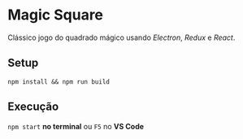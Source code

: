 # Magic Square

Clássico jogo do quadrado mágico usando *Electron*, *Redux* e *React*.

## Setup
`npm install && npm run build`

## Execução
`npm start` __no terminal__ ou `F5` no __VS Code__